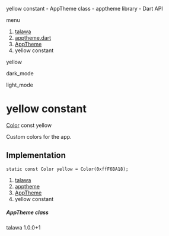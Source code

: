 




yellow constant - AppTheme class - apptheme library - Dart API







menu

1. [talawa](../../index.html)
2. [apptheme.dart](../../apptheme/apptheme-library.html)
3. [AppTheme](../../apptheme/AppTheme-class.html)
4. yellow constant

yellow


dark\_mode

light\_mode




# yellow constant


[Color](https://api.flutter.dev/flutter/painting/Color-class.html)
const yellow

Custom colors for the app.


## Implementation

```
static const Color yellow = Color(0xffF6BA18);
```

 


1. [talawa](../../index.html)
2. [apptheme](../../apptheme/apptheme-library.html)
3. [AppTheme](../../apptheme/AppTheme-class.html)
4. yellow constant

##### AppTheme class





talawa
1.0.0+1







